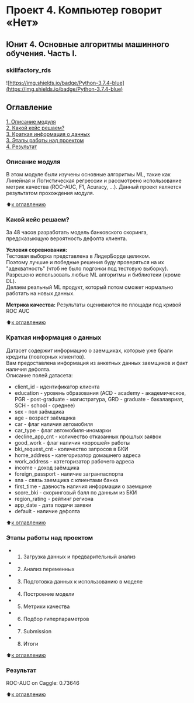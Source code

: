 # Проект 4. Компьютер говорит «Нет»
## Юнит 4. Основные алгоритмы машинного обучения. Часть I.
### skillfactory_rds  
![https://img.shields.io/badge/Python-3.7.4-blue](https://img.shields.io/badge/Python-3.7.4-blue)

## Оглавление  
[1. Описание модуля](https://github.com/greg-kan/skillfactory_rds/blob/master/module_4/README.md#Описание-модуля)  
[2. Какой кейс решаем?](https://github.com/greg-kan/skillfactory_rds/blob/master/module_4/README.md#какой-кейс-решаем)  
[3. Краткая информация о данных](https://github.com/greg-kan/skillfactory_rds/blob/master/module_4/README.md#Краткая-информация-о-данных)  
[3. Этапы работы над проектом](https://github.com/greg-kan/skillfactory_rds/blob/master/module_4/README.md#Этапы-работы-над-проектом)  
[4. Результат](https://github.com/greg-kan/skillfactory_rds/blob/master/module_4/README.md#Результат)  

### Описание модуля  
В этом модуле были изучены основные алгоритмы ML, такие как Линейная и Логистическая регрессии и рассмотрено использование метрик качества (ROC-AUC, F1, Acuracy, ...).
Данный проект является результатом прохождения модуля.

:arrow_up:[к оглавлению](https://github.com/greg-kan/skillfactory_rds/blob/master/module_4/README.md#Оглавление)

### Какой кейс решаем?
За 48 часов разработать модель банковского скоринга, предсказыющую вероятность дефолта клиента. 

**Условия соревнования:**  
Тестовая выборка представлена в ЛидерБорде целиком.  
Поэтому лучшие и победные решения буду проверяться на их "адекватность" (чтоб не было подгонки под тестовую выборку).  
Разрешено использовать любые ML алгоритмы и библиотеки (кроме DL).  
Делаем реальный ML продукт, который потом сможет нормально работать на новых данных.  

**Метрика качества:**
Результаты оцениваются по площади под кривой ROC AUC

:arrow_up:[к оглавлению](https://github.com/greg-kan/skillfactory_rds/blob/master/module_4/README.md#Оглавление)

### Краткая информация о данных
Датасет содержит информацию о заемщиках, которые уже брали кредиты (повторных клиентов).  
Вам предоставлена информация из анкетных данных заемщиков и факт наличия дефолта.  
Описание полей датасета:  
- client_id	- идентификатор клиента  
- education	- уровень образования (ACD - academy - академическое, PGR - post-graduate - магистратура, GRD - graduate - бакалавриат, SCH - school - среднее)  
- sex	- пол заёмщика  
- age	- возраст заёмщика  
- car	- флаг наличия автомобиля  
- car_type	- флаг автомобиля-иномарки  
- decline_app_cnt	- количество отказанных прошлых заявок  
- good_work	- флаг наличия «хорошей» работы  
- bki_request_cnt	- количество запросов в БКИ  
- home_address	- категоризатор домашнего адреса  
- work_address	- категоризатор рабочего адреса  
- income	- доход заёмщика  
- foreign_passport	- наличие загранпаспорта  
- sna - связь заемщика с клиентами банка  
- first_time - давность наличия информации о заемщике  
- score_bki - скоринговый балл по данным из БКИ  
- region_rating - рейтинг региона  
- app_date - дата подачи заявки  
- default	- наличие дефолта  

:arrow_up:[к оглавлению](https://github.com/greg-kan/skillfactory_rds/blob/master/module_4/README.md#Оглавление)

### Этапы работы над проектом  
- 1. Загрузка данных и предварительный анализ
- 2. Анализ переменных
- 3. Подготовка данных к использованию в моделе
- 4. Построение модели
- 5. Метрики качества
- 6. Подбор гиперпараметров
- 7. Submission
- 8. Итоги

:arrow_up:[к оглавлению](https://github.com/greg-kan/skillfactory_rds/blob/master/module_4/README.md#Оглавление)

### Результат  
ROC-AUC on Caggle: 0.73646

:arrow_up:[к оглавлению](https://github.com/greg-kan/skillfactory_rds/blob/master/module_4/README.md#Оглавление)
